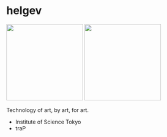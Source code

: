 # helgev

<img height="200px" src="https://github-profile-summary-cards.vercel.app/api/cards/profile-details?username=helgev-traP&theme=dracula" />
<img height="200px" src="https://github-readme-stats.vercel.app/api/top-langs/?username=helgev-traP&layout=compact&theme=radical&langs_count=6" />

Technology of art, by art, for art.

- Institute of Science Tokyo
- traP

